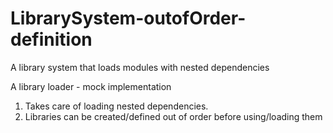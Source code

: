 # LibrarySystem-outofOrder-definition
A library system  that loads modules with nested dependencies

A library loader - mock implementation

1. Takes care of loading nested dependencies.
2. Libraries can be created/defined out of order before using/loading them
